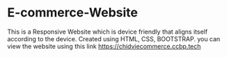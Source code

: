 # E-commerce-Website
This is a Responsive Website which is device friendly that aligns itself according to the device. Created using HTML, CSS, BOOTSTRAP. you can view the website using this link https://chidviecommerce.ccbp.tech

